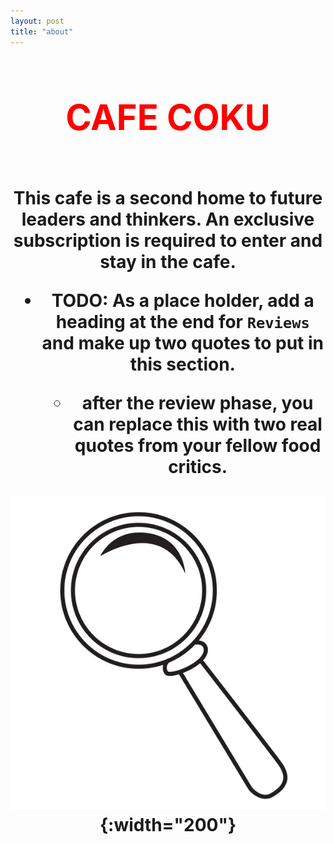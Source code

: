 ```yaml
---
layout: post
title: "about"
---
```


<h1 align="center"><span>

# <span style="color:red">CAFE COKU</span> <h1>

This cafe is a second home to future leaders and thinkers. An exclusive subscription is required to enter and stay in the cafe. 


- TODO: As a place holder, add a heading at the end for `Reviews` and make up two quotes to
  put in this section.
 
  - after the review phase, you can replace this with two real quotes from your fellow
  food critics.

![logo](./assets/images/magnifying-glass-logo.jpeg){:width="200"}





